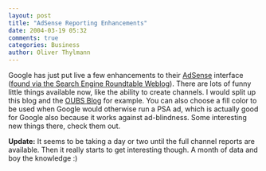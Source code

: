 ```yaml
---
layout: post
title: "AdSense Reporting Enhancements"
date: 2004-03-19 05:32
comments: true
categories: Business
author: Oliver Thylmann
---
```



Google has just put live a few enhancements to their [AdSense](http://www.google.com/adsense/) interface ([found via the Search Engine Roundtable Weblog](http://www.seroundtable.com/archives/000237.html)). There are lots of funny little things available now, like the ability to create channels. I would split up this blog and the [OUBS Blog](http://owt.typepad.com/oubs/) for example. You can also choose a fill color to be used when Google would otherwise run a PSA ad, which is actually good for Google also because it works against ad-blindness. Some interesting new things there, check them out.

**Update:** It seems to be taking a day or two until the full channel reports are available. Then it really starts to get interesting though. A month of data and boy the knowledge :)


